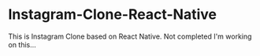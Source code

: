 # Instagram-Clone-React-Native

This is Instagram Clone based on React Native. Not completed I'm working on this...
